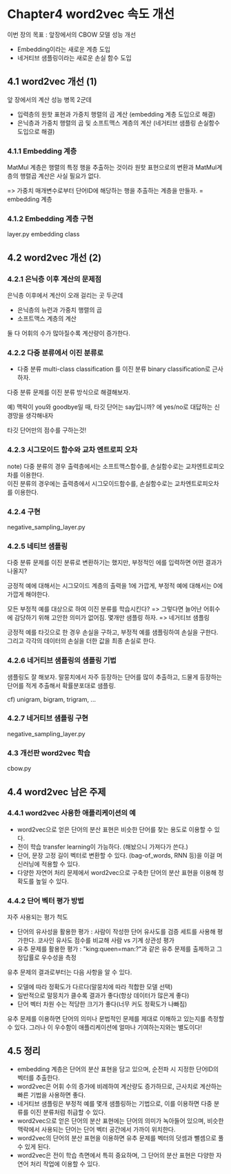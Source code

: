 # Chapter4 word2vec 속도 개선

이번 장의 목표 : 앞장에서의 CBOW 모델 성능 개선
- Embedding이라는 새로운 계층 도입
- 네거티브 샘플링이라는 새로운 손실 함수 도입

## 4.1 word2vec 개선 (1)
앞 장에서의 계산 성능 병목 2군데
- 입력층의 원핫 표현과 가중치 행렬의 곱 계산 (embedding 계층 도입으로 해결)
- 은닉층과 가중치 행렬의 곱 및 소프트맥스 계층의 계산 (네거티브 샘플링 손실함수 도입으로 해결)

### 4.1.1 Embedding 계층
MatMul 계층은 행렬의 특정 행을 추출하는 것이라 원핫 표현으로의 변환과 MatMul계층의 행렬곱 계산은 사실 필요가 없다.

=> 가중치 매개변수로부터 단어ID에 해당하는 행을 추출하는 계층을 만들자. = embedding 계층

### 4.1.2 Embedding 계층 구현
layer.py embedding class

## 4.2 word2vec 개선 (2)
### 4.2.1 은닉층 이후 계산의 문제점
은닉층 이후에서 계산이 오래 걸리는 곳 두군데
- 은닉층의 뉴런과 가중치 행렬의 곱
- 소프트맥스 계층의 계산

둘 다 어휘의 수가 많아질수록 계산량이 증가한다.

### 4.2.2 다중 분류에서 이진 분류로
- 다중 분류 multi-class classification 를 이진 분류 binary classification로 근사하자.

다중 분류 문제를 이진 분류 방식으로 해결해보자.

예) 맥락이 you와 goodbye일 때, 타깃 단어는 say입니까? 에  yes/no로 대답하는 신경망을 생각해내자

타깃 단어만의 점수를 구하는것!

### 4.2.3 시그모이드 함수와 교차 엔트로피 오차
note) 다중 분류의 경우 출력층에서는 소프트맥스함수를, 손실함수로는 교차엔트로피오차를 이용한다.<br/>이진 분류의 경우에는 출력층에서 시그모이드함수를, 손실함수로는 교차엔트로피오차를 이용한다.

### 4.2.4 구현
negative_sampling_layer.py

### 4.2.5 네티브 샘플링
다중 분류 문제를 이진 분류로 변환하기는 했지만, 부정적인 에를 입력하면 어떤 결과가 나올지?

긍정적 예에 대해서는 시그모이드 계층의 출력을 1에 가깝게, 부정적 예에 대해서는 0에 가깝게 해야한다.

모든 부정적 예를 대상으로 하여 이진 분류를 학습시킨다? => 그렇다면 늘어난 어휘수에 감당하기 위해 고안한 의미가 없어짐. 몇개만 샘플링 하자. => 네거티브 샘플링

긍정적 예를 타깃으로 한 경우 손실을 구하고, 부정적 예를 샘플링하여 손실을 구한다. 그리고 각각의 데이터의 손실을 더한 값을 최종 손실로 한다.

### 4.2.6 네거티브 샘플링의 샘플링 기법
샘플링도 잘 해보자. 말뭉치에서 자주 등장하는 단어를 많이 추출하고, 드물게 등장하는 단어를 적게 추출해서 확률분포대로 샘플링.

cf) unigram, bigram, trigram, ... 

### 4.2.7 네거티브 샘플링 구현
negative_sampling_layer.py

### 4.3 개선판 word2vec 학습
cbow.py

## 4.4 word2vec 남은 주제
### 4.4.1 word2vec 사용한 애플리케이션의 예
- word2vec으로 얻은 단어의 분산 표현은 비슷한 단어를 찾는 용도로 이용할 수 있다.
- 전이 학습 transfer learning이 가능하다. (해놨으니 가져다가 쓴다.)
- 단어, 문장 고정 길이 벡터로 변환할 수 있다. (bag-of_words, RNN 등)을 이걸 머신러닝에 적용할 수 있다.
- 다양한 자연어 처리 문제에서 word2vec으로 구축한 단어의 분산 표현을 이용해 정확도를 높일 수 있다.

### 4.4.2 단어 벡터 평가 방법
자주 사용되는 평가 척도
- 단어의 유사성을 활용한 평가 : 사람이 작성한 단어 유사도를 검증 세트를 사용해 평가한다. 코사인 유사도 점수를 비교해 사람 vs 기계 상관성 평가
- 유추 문제를 활용한 평가 : "king:queen=man:?"과 같은 유추 문제를 출제하고 그 정답률로 우수성을 측정

유추 문제의 결과로부터는 다음 사항을 알 수 있다.
- 모델에 따라 정확도가 다르다(말뭉치에 따라 적합한 모델 선택)
- 일반적으로 말뭉치가 클수록 결과가 좋다(항상 데이터가 많은게 좋다)
- 단어 벡터 차원 수는 적당한 크기가 좋다(너무 커도 정확도가 나빠짐)
 
유추 문제를 이용하면 단어의 의미나 문법적인 문제를 제대로 이해하고 있는지를 측정할 수 있다.
그러나 이 우수함이 애플리케이션에 얼마나 기여하는지와는 별도이다!

## 4.5 정리
- embedding 계층은 단어의 분산 표현을 담고 있으며, 순전파 시 지정한 단어ID의 벡터를 추출한다.
- word2vec은 어휘 수의 증가에 비례하여 계산량도 증가하므로, 근사치로 계산하는 빠른 기법을 사용하면 좋다.
- 네거티브 샘플링은 부정적 예를 몇개 샘플링하는 기법으로, 이를 이용하면 다중 분류를 이진 분류처럼 취급할 수 있다.
- word2vec으로 얻은 단어의 분산 표현에는 단어의 의미가 녹아들어 있으며, 비슷한 맥락에서 사용되는 단어는 단어 벡터 공간에서 가까이 위치한다.
- word2vec의 단어의 분산 표현을 이용하면 유추 문제를 벡터의 덧셈과 뺄셈으로 풀 수 있게 된다.
- word2vec은 전이 학습 측면에서 특히 중요하며, 그 단어의 분산 표현은 다양한 자연어 처리 작업에 이용할 수 있다.